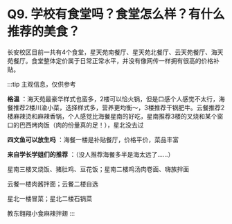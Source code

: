 # Q9. 学校有食堂吗？食堂怎么样？有什么推荐的美食？

长安校区目前一共有4个食堂，星天苑南餐厅、星天苑北餐厅、云天苑餐厅、海天苑餐厅。食堂整体定价属于日常正常水平，并没有像网传一样拥有很高的价格补贴。

:::tip 主观信息，仅供参考

**格温** ：海天苑最豪华样式也蛮多，2楼可以恰火锅，但是口感个人感觉不太行，海餐推荐2楼川渝小菜，选择样式多，营养更均衡～，3楼推荐干锅肥牛。云餐推荐2楼麻辣烫和麻辣香锅，个人感觉比海餐星南的好吃，星南推荐3楼的叉烧和某个窗口的巴西烤肉饭（肉的份量真的足！），星北没去过

**四文鱼可以放生吗** ：海餐一楼是补贴餐厅，价格平价，菜品丰富

**来自学长学姐们的推荐** ：（没人推荐海餐多半是海太远了......）

星南三楼叉烧饭、猪肚鸡、豆花饭；星南二楼鸡汤肉卷面、嗨族拌面

云餐一楼肉酱拌面；云餐二楼自选

星北一楼冒菜；星北二楼石锅菜

教东翱翔小食麻辣拌翅
:::
